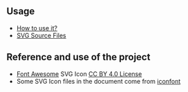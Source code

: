 ## Usage

- [How to use it?](/components/icon)
- [SVG Source Files](https://github.com/rsuite/rsuite-icon-font/tree/master/src/svg)

## Reference and use of the project

- [Font Awesome](https://fontawesome.com/) SVG Icon [CC BY 4.0 License](https://creativecommons.org/licenses/by/4.0/)
- Some SVG Icon files in the document come from [iconfont](http://www.iconfont.cn/)
